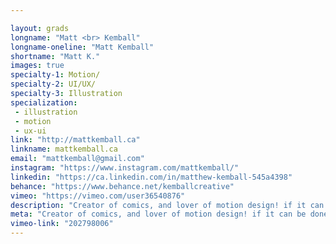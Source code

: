 ```yaml
---

layout: grads
longname: "Matt <br> Kemball"
longname-oneline: "Matt Kemball"
shortname: "Matt K."
images: true
specialty-1: Motion/
specialty-2: UI/UX/
specialty-3: Illustration
specialization:
 - illustration
 - motion
 - ux-ui
link: "http://mattkemball.ca"
linkname: mattkemball.ca
email: "mattkemball@gmail.com"
instagram: "https://www.instagram.com/mattkemball/"
linkedin: "https://ca.linkedin.com/in/matthew-kemball-545a4398"
behance: "https://www.behance.net/kemballcreative"
vimeo: "https://vimeo.com/user36540876"
description: "Creator of comics, and lover of motion design! if it can be done I can do it. I love learning new tricks and talking about nerdy things!"
meta: "Creator of comics, and lover of motion design! if it can be done I can do it. I love learning new tricks and talking about nerdy things!"
vimeo-link: "202798006"
---
```

